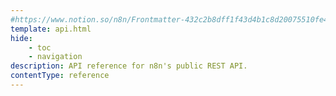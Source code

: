 ```yaml
---
#https://www.notion.so/n8n/Frontmatter-432c2b8dff1f43d4b1c8d20075510fe4
template: api.html
hide:
    - toc
    - navigation
description: API reference for n8n's public REST API.
contentType: reference
---
```


<!-- Load the Script -->
<script src="https://cdn.jsdelivr.net/npm/@scalar/api-reference"></script>

<!-- Initialize the Scalar API Reference -->
<script>
	Scalar.createApiReference('#app', {
		url: '/api/v1/openapi.yml',
		servers: [
			{
				url: 'https://{instance}.app.n8n.cloud/api/v1',
				description: 'n8n cloud instance',
				variables: {
					instance: {
						default: 'your-instance-name',
					}
				}
			},
			{
				url: '{url}/api/v1',
				description: 'self-hosted n8n instance',
				variables: {
					url: {
						default: 'https://example.com',
					}
				}
			},
		],
		forceDarkModeState: 'light',
		hideDarkModeToggle: true,
	})
</script>
